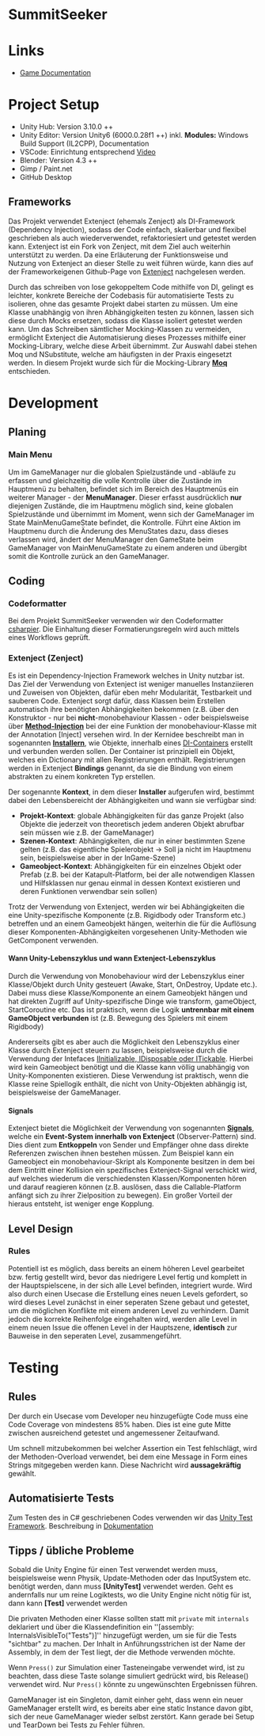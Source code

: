 # SummitSeeker

# Links
- [Game Documentation](https://summitseekerdevs.github.io/Dokumentation/)

# Project Setup
- Unity Hub: Version 3.10.0 ++
- Unity Editor: Version Unity6 (6000.0.28f1 ++) inkl. __Modules:__ Windows Build Support (IL2CPP), Documentation
- VSCode: Einrichtung entsprechend [Video](https://www.youtube.com/watch?v=ihVAKiJdd40&t=282s)
- Blender: Version 4.3 ++
- Gimp / Paint.net
- GitHub Desktop

## Frameworks
Das Projekt verwendet Extenject (ehemals Zenject) als DI-Framework (Dependency Injection), sodass der Code einfach, skalierbar und flexibel geschrieben als auch wiederverwendet, refaktoriesiert und getestet werden kann. Extenject ist ein Fork von Zenject, mit dem Ziel auch weiterhin unterstützt zu werden.
Da eine Erläuterung der Funktionsweise und Nutzung von Extenject an dieser Stelle zu weit führen würde, kann dies auf der Frameworkeigenen Github-Page von [Extenject](https://github.com/Mathijs-Bakker/Extenject?tab=readme-ov-file#what-is-dependency-injection) nachgelesen werden.

Durch das schreiben von lose gekoppeltem Code mithilfe von DI, gelingt es leichter, konkrete Bereiche der Codebasis für automatisierte Tests zu isolieren, ohne das gesamte Projekt dabei starten zu müssen. Um eine Klasse unabhängig von ihren Abhängigkeiten testen zu können, lassen sich diese durch Mocks ersetzen, sodass die Klasse isoliert getestet werden kann.
Um das Schreiben sämtlicher Mocking-Klassen zu vermeiden, ermöglicht Extenject die Automatisierung dieses Prozesses mithilfe einer Mocking-Library, welche diese Arbeit übernimmt. Zur Auswahl dabei stehen Moq und NSubstitute, welche am häufigsten in der Praxis eingesetzt werden. In diesem Projekt wurde sich für die Mocking-Library [__Moq__](https://github.com/devlooped/moq) entschieden.

# Development
## Planing
### Main Menu
Um im GameManager nur die globalen Spielzustände und -abläufe zu erfassen und gleichzeitig die volle Kontrolle über die Zustände im Hauptmenü zu behalten, befindet sich im Bereich des Hauptmenüs ein weiterer Manager - der __MenuManager__. Dieser erfasst ausdrücklich __nur__ diejenigen Zustände, die im Hauptmenu möglich sind, keine globalen Spielzustände und übernimmt im Moment, wenn sich der GameManager im State MainMenuGameState befindet, die Kontrolle. Führt eine Aktion im Hauptmenu durch die Änderung des MenuStates dazu, dass dieses verlassen wird, ändert der MenuManager den GameState beim GameManager von MainMenuGameState zu einem anderen und übergibt somit die Kontrolle zurück an den GameManager.

## Coding
### Codeformatter
Bei dem Projekt SummitSeeker verwenden wir den Codeformatter [csharpier](https://csharpier.com).
Die Einhaltung dieser Formatierungsregeln wird auch mittels eines Workflows geprüft.

### Extenject (Zenject)
Es ist ein Dependency-Injection Framework welches in Unity nutzbar ist. Das Ziel der Verwendung von Extenject ist weniger manuelles Instanziieren und Zuweisen von Objekten, dafür eben mehr Modularität, Testbarkeit und sauberen Code. Extenject sorgt dafür, dass Klassen beim Erstellen automatisch ihre benötigten Abhängigkeiten bekommen (z.B. über den Konstruktor - nur bei __nicht__-monobehaviour Klassen - oder beispielsweise über [__Method-Injection__](https://github.com/modesttree/Zenject?tab=readme-ov-file#injection) bei der eine Funktion der monobehaviour-Klasse mit der Annotation [Inject] versehen wird.
In der Kernidee beschreibt man in sogenannten [__Installern__](https://github.com/modesttree/Zenject?tab=readme-ov-file#installers), wie Objekte, innerhalb eines [DI-Containers](https://github.com/modesttree/Zenject?tab=readme-ov-file#installers) erstellt und verbunden werden sollen. Der Container ist prinzipiell ein Objekt, welches ein Dictionary mit allen Registrierungen enthält. Registrierungen werden in Extenject __Bindings__ genannt, da sie die Bindung von einem abstrakten zu einem konkreten Typ erstellen.

Der sogenannte __Kontext__, in dem dieser __Installer__ aufgerufen wird, bestimmt dabei den Lebensbereicht der Abhängigkeiten und wann sie verfügbar sind:
  - __Projekt-Kontext__: globale Abhängigkeiten für das ganze Projekt (also Objekte die jederzeit von theoretisch jedem anderen Objekt abrufbar sein müssen wie z.B. der GameManager)
  - __Szenen-Kontext__: Abhängigkeiten, die nur in einer bestimmten Szene gelten (z.B. das eigentliche Spielerobjekt -> Soll ja nicht im Hauptmenu sein, beispielsweise aber in der InGame-Szene)
  - __Gameobject-Kontext__: Abhängigkeiten für ein einzelnes Objekt oder Prefab (z.B. bei der Katapult-Platform, bei der alle notwendigen Klassen und Hilfsklassen nur genau einmal in dessen Kontext existieren und deren Funktionen verwendbar sein sollen)

Trotz der Verwendung von Extenject, werden wir bei Abhängigkeiten die eine Unity-spezifische Komponente (z.B. Rigidbody oder Transform etc.) betreffen und an einem Gameobjekt hängen, weiterhin die für die Auflösung dieser Komponenten-Abhängigkeiten vorgesehenen Unity-Methoden wie GetComponent verwenden.

#### Wann Unity-Lebenszyklus und wann Extenject-Lebenszyklus
Durch die Verwendung von Monobehaviour wird der Lebenszyklus einer Klasse/Objekt durch Unity gesteuert (Awake, Start, OnDestroy, Update etc.). Dabei muss diese Klasse/Komponente an einem Gameobjekt hängen und hat direkten Zugriff auf Unity-spezifische Dinge wie transform, gameObject, StartCoroutine etc. Das ist praktisch, wenn die Logik __untrennbar mit einem GameObject verbunden__ ist (z.B. Bewegung des Spielers mit einem Rigidbody)

Andererseits gibt es aber auch die Möglichkeit den Lebenszyklus einer Klasse durch Extenject steuern zu lassen, beispielsweise durch die Verwendung der Intefaces [IInitializable, IDisposable oder ITickable](https://github.com/modesttree/Zenject?tab=readme-ov-file#installers). Hierbei wird kein Gameobject benötigt und die Klasse kann völlig unabhängig von Unity-Komponenten existieren. Diese Verwendung ist praktisch, wenn die Klasse reine Spiellogik enthält, die nicht von Unity-Objekten abhängig ist, beispielsweise der GameManager.

#### Signals
Extenject bietet die Möglichkeit der Verwendung von sogenannten [__Signals__](https://github.com/modesttree/Zenject/blob/master/Documentation/Signals.md#signals), welche ein __Event-System innerhalb von Extenject__ (Observer-Pattern) sind. Dies dient zum __Entkoppeln__ von Sender und Empfänger ohne dass direkte Referenzen zwischen ihnen bestehen müssen. Zum Beispiel kann ein Gameobject ein monobehaviour-Skript als Komponente besitzen in dem bei dem Eintritt einer Kollision ein spezifisches Extenject-Signal verschickt wird, auf welches wiederum die verschiedensten Klassen/Komponenten hören und darauf reagieren können (z.B. auslösen, dass die Callable-Platform anfängt sich zu ihrer Zielposition zu bewegen). Ein großer Vorteil der hieraus entsteht, ist weniger enge Kopplung.

## Level Design
### Rules
Potentiell ist es möglich, dass bereits an einem höheren Level gearbeitet bzw. fertig gestellt wird, bevor das niedrigere Level fertig und komplett in der Hauptspielscene, in der sich alle Level befinden, integriert wurde. Wird also durch einen Usecase die Erstellung eines neuen Levels gefordert, so wird dieses Level zunächst in einer seperaten Szene gebaut und getestet, um die möglichen Konflikte mit einem anderen Level zu verhindern.
Damit jedoch die korrekte Reihenfolge eingehalten wird, werden alle Level in einem neuen Issue die offenen Level in der Hauptszene, __identisch__ zur Bauweise in den seperaten Level, zusammengeführt.

# Testing
## Rules
Der durch ein Usecase vom Developer neu hinzugefügte Code muss eine Code Coverage von mindestens 85% haben. Dies ist eine gute Mitte zwischen ausreichend getestet und angemessener Zeitaufwand. 

Um schnell mitzubekommen bei welcher Assertion ein Test fehlschlägt, wird der Methoden-Overload verwendet, bei dem eine Message in Form eines Strings mitgegeben werden kann. Diese Nachricht wird **aussagekräftig** gewählt.

## Automatisierte Tests
Zum Testen des in C# geschriebenen Codes verwenden wir das [Unity Test Framework](https://docs.unity3d.com/Packages/com.unity.test-framework@1.1/manual/index.html).
Beschreibung in [Dokumentation](https://summitseekerdevs.github.io/Dokumentation/developer/unity/automatisierte_tests/)

## Tipps / übliche Probleme
Sobald die Unity Engine für einen Test verwendet werden muss, beispielsweise wenn Physik, Update-Methoden oder das InputSystem etc. benötigt werden, dann muss **[UnityTest]** verwendet werden. Geht es andernfalls nur um reine Logiktests, wo die Unity Engine nicht nötig für ist, dann kann **[Test]** verwendet werden

Die privaten Methoden einer Klasse sollten statt mit `private` mit `internals` deklariert und über die Klassendefinition ein ''[assembly: InternalsVisibleTo("Tests")]'' hinzugefügt werden, um sie für die Tests "sichtbar" zu machen. Der Inhalt in Anführungsstrichen ist der Name der Assembly, in dem der Test liegt, der die Methode verwenden möchte.

Wenn `Press()` zur Simulation einer Tasteneingabe verwendet wird, ist zu beachten, dass diese Taste solange simuliert gedrückt wird, bis Release() verwendet wird. Nur `Press()` könnte zu ungewünschten Ergebnissen führen.

GameManager ist ein Singleton, damit einher geht, dass wenn ein neuer GameManager erstellt wird, es bereits aber eine static Instance davon gibt, sich der neue GameManager wieder selbst zerstört. Kann gerade bei Setup und TearDown bei Tests zu Fehler führen.
